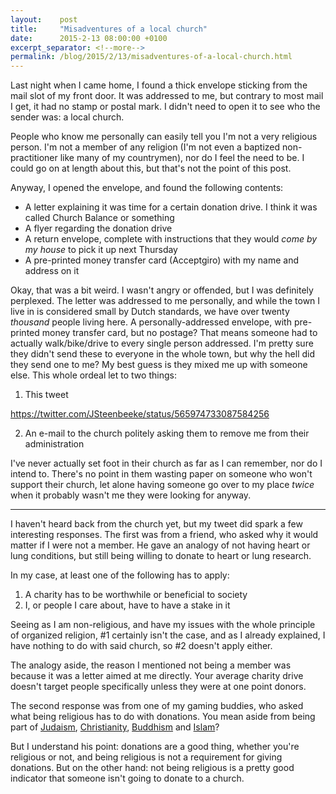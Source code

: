 ```yaml
---
layout:    post
title:     "Misadventures of a local church"
date:      2015-2-13 08:00:00 +0100
excerpt_separator: <!--more-->
permalink: /blog/2015/2/13/misadventures-of-a-local-church.html
---
```


Last night when I came home, I found a thick envelope sticking from the mail slot of my front door. It was addressed to me, but contrary to most mail I get, it had no stamp or postal mark. I didn't need to open it to see who the sender was: a local church.

<!--more-->
People who know me personally can easily tell you I'm not a very religious person. I'm not a member of any religion (I'm not even a baptized non-practitioner like many of my countrymen), nor do I feel the need to be. I could go on at length about this, but that's not the point of this post.

Anyway, I opened the envelope, and found the following contents:
* A letter explaining it was time for a certain donation drive. I think it was called Church Balance or something
* A flyer regarding the donation drive
* A return envelope, complete with instructions that they would *come by my house* to pick it up next Thursday
* A pre-printed money transfer card (Acceptgiro) with my name and address on it


Okay, that was a bit weird. I wasn't angry or offended, but I was definitely perplexed. The letter was addressed to me personally, and while the town I live in is considered small by Dutch standards, we have over twenty *thousand* people living here. A personally-addressed envelope, with pre-printed money transfer card, but no postage? That means someone had to actually walk/bike/drive to every single person addressed. I'm pretty sure they didn't send these to everyone in the whole town, but why the hell did they send one to me? My best guess is they mixed me up with someone else. This whole ordeal let to two things:

1. This tweet

https://twitter.com/JSteenbeeke/status/565974733087584256

2. An e-mail to the church politely asking them to remove me from their administration

I've never actually set foot in their church as far as I can remember, nor do I intend to. There's no point in them wasting paper on someone who won't support their church, let alone having someone go over to my place *twice* when it probably wasn't me they were looking for anyway.

---

I haven't heard back from the church yet, but my tweet did spark a few interesting responses. The first was from a friend, who asked why it would matter if I were not a member. He gave an analogy of not having heart or lung conditions, but still being willing to donate to heart or lung research.

In my case, at least one of the following has to apply:
1) A charity has to be worthwhile or beneficial to society
2) I, or people I care about, have to have a stake in it

Seeing as I am non-religious, and have my issues with the whole principle of organized religion, #1 certainly isn't the case, and as I already explained, I have nothing to do with said church, so #2 doesn't apply either.

The analogy aside, the reason I mentioned not being a member was because it was a letter aimed at me directly. Your average charity drive doesn't target people specifically unless they were at one point donors.

The second response was from one of my gaming buddies, who asked what being religious has to do with donations. You mean aside from being part of [Judaism](http://en.wikipedia.org/wiki/Tzedakah), [Christianity](http://en.wikipedia.org/wiki/Alms#Christianity), [Buddhism](http://en.wikipedia.org/wiki/D%C4%81na) and [Islam](http://en.wikipedia.org/wiki/Zakat)?

But I understand his point: donations are a good thing, whether you're religious or not, and being religious is not a requirement for giving donations. But on the other hand: not being religious is a pretty good indicator that someone isn't going to donate to a church.